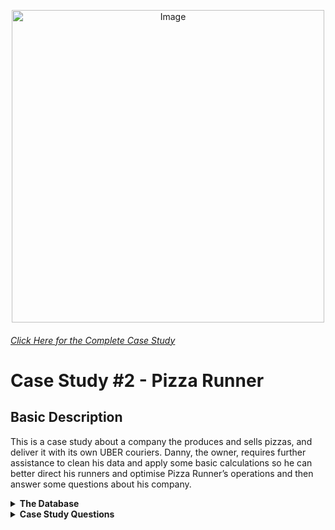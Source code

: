 <p align = "center">
<img src="https://8weeksqlchallenge.com/images/case-study-designs/2.png" 
        alt="Image" 
        width="500" 
        height="500"/>
</p>

###### [Click Here for the Complete Case Study](https://8weeksqlchallenge.com/case-study-2/)
# Case Study #2 - Pizza Runner
## Basic Description
This is a case study about a company the produces and sells pizzas, and deliver it with its own UBER couriers.
Danny, the owner, requires further assistance to clean his data and apply some basic calculations so he can better direct his runners and optimise Pizza Runner’s operations and then answer some questions about his company.

<details>
  <summary><b>The Database</b></summary>
  
<p align = "center">
<img src="https://user-images.githubusercontent.com/80172576/194739317-926904a1-253b-4b3a-87d0-122a6c9eb8c2.png" 
        alt="Image" 
        width="560" 
        height="315"/>
</p>

* **Table 1: sales**
  * The sales table captures all customer_id level purchases with an corresponding order_date and product_id information for when and what menu items were ordered.
product_id is a Foreign Key to the menu table, customer_id is a Foreign Key to the members table.

![image](https://user-images.githubusercontent.com/80172576/194229062-9f42c23e-dd6a-416f-8af7-727a4699b461.png)

* **Table 2: menu**
  * The menu table maps the product_id to the actual product_name and price of each menu item.

![image](https://user-images.githubusercontent.com/80172576/194229338-18386e58-91b4-47b4-85b6-22f210f3d3a1.png)

* **Table 3: members**
  * The members table captures the join_date when a customer_id joined the beta version of the Danny’s Diner loyalty program.
  
![image](https://user-images.githubusercontent.com/80172576/194229499-e3878771-f738-44bb-bceb-5078d533963f.png)
</details>

<details>
  <summary><b>Case Study Questions</b></summary>
<br><b>1.</b> What is the total amount each customer spent at the restaurant?</br>
<br><b>2.</b> How many days has each customer visited the restaurant?</br>
<br><b>3.</b> What was the first item from the menu purchased by each customer?</br>
<br><b>4.</b> What is the most purchased item on the menu and how many times was it purchased by all customers?</br>
<br><b>5.</b> Which item was the most popular for each customer?</br>
<br><b>6.</b> Which item was purchased first by the customer after they became a member?</br>
<br><b>7.</b> Which item was purchased just before the customer became a member?</br>
<br><b>8.</b> What is the total items and amount spent for each member before they became a member?</br>
<br><b>9.</b> If each $1 spent equates to 10 points and sushi has a 2x points multiplier - how many points would each customer have?</br>
<br><b>10.</b> In the first week after a customer joins the program (including their join date) they earn 2x points on all items, not just sushi - how many points do customer A and B have at the end of January?</br>

</details>
